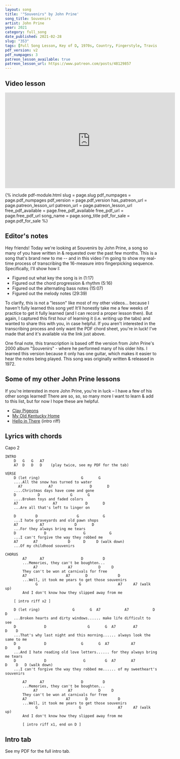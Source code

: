 ```yaml
---
layout: song
title: '"Souvenirs" by John Prine'
song_title: Souvenirs
artist: John Prine
year: 2021
category: full_song
date_published: 2021-02-28
slug: "353"
tags: [Full Song Lesson, Key of D, 1970s, Country, Fingerstyle, Travis Picking]
pdf_version: v2
pdf_numpages: 3
patreon_lesson_available: true
patreon_lesson_url: https://www.patreon.com/posts/48129857
---
```


<!-- pdf_for_sale: https://gum.co/TVhLq -->

## Video lesson

<iframe width="560" height="315" src="https://www.youtube.com/embed/dEOZ0WHnrrM" frameborder="0" allow="accelerometer; autoplay; encrypted-media; gyroscope; picture-in-picture" allowfullscreen></iframe>

{% include pdf-module.html slug = page.slug pdf_numpages = page.pdf_numpages pdf_version = page.pdf_version has_patreon_url = page.patreon_lesson_url patreon_url = page.patreon_lesson_url free_pdf_available = page.free_pdf_available free_pdf_url = page.free_pdf_url song_name = page.song_title pdf_for_sale = page.pdf_for_sale %}

## Editor's notes

Hey friends! Today we're looking at Souvenirs by John Prine, a song so many of you have written in & requested over the past few months. This is a song that's brand new to me -- and in this video I'm going to show my real-time process of transcribing the 16-measure intro fingerpicking sequence. Specifically, I'll show how I:

- Figured out what key the song is in (1:17)
- Figured out the chord progression & rhythm (5:16)
- Figured out the alternating bass notes (15:07)
- Figured out the melody notes (29:39)

To clarify, this is not a "lesson" like most of my other videos... because I haven't fully learned this song yet! It'll honestly take me a few weeks of practice to get it fully learned (and I can record a proper lesson then). But again, I captured this first hour of learning it (i.e. writing up the tabs) and wanted to share this with you, in case helpful. If you aren't interested in the transcribing process and only want the PDF chord sheet, you're in luck! I've made that and it's available via the link just above.

One final note, this transcription is based off the version from John Prine's 2000 album "Souvenirs" - where he performed many of his older hits. I learned this version because it only has one guitar, which makes it easier to hear the notes being played. This song was originally written & released in 1972.

## Some of my other John Prine lessons

If you're interested in more John Prine, you're in luck – I have a few of his other songs learned! There are so, so, so many more I want to learn & add to this list, but for now I hope these are helpful.

- [Clay Pigeons](http://playsongnotes.com/lessons/294/)
- [My Old Kentucky Home](http://playsongnotes.com/lessons/238/)
- [Hello in There](http://playsongnotes.com/lessons/295/) (intro riff)

## Lyrics with chords

Capo 2

    INTRO
        D   G   G   A7
        A7  D   D   D    (play twice, see my PDF for the tab)

    VERSE
        D (let ring)                   G       G
        ....All the snow has turned to water
    	  A7            A7                 D       D
        ....Christmas days have come and gone
        D          D              G       G   
        ....Broken toys and faded colors
        A7                A7             D       D
        ...Are all that's left to linger on

        D         D                  G           G
        ...I hate graveyards and old pawn shops
        A7          A7              D       D
        ...For they always bring me tears
        D             D                 G           G
        ...I can't forgive the way they robbed me
        A7       A7              D      D     D (walk down)
        ...Of my childhood souvenirs

    CHORUS
            A7      A7                 D         D
            ...Memories, they can't be boughten...
                 A7              A7            D     D
            They can't be won at carnivals for free
            A7                  A7       D              D       
            ...Well, it took me years to get those souvenirs
                  G                   G                 A7     A7 (walk up)
            And I don't know how they slipped away from me

        [ intro riff x2 ]

        D (let ring)               G       G  A7           A7           D    D
        ...Broken hearts and dirty windows...... make life difficult to see
        D             D                   G       G  A7        A7               D    D
        ...That's why last night and this morning...... always look the same to me
        D             D                G       G  A7          A7              D     D
        ...And I hate reading old love letters...... for they always bring me tears
        D             D                 G         G  A7       A7                D    D   D (walk down)
        ...I can't forgive the way they robbed me...... of my sweetheart's souvenirs

            A7      A7                 D         D
            ...Memories, they can't be boughten...
                 A7              A7            D     D
            They can't be won at carnivals for free
            A7                  A7       D              D       
            ...Well, it took me years to get those souvenirs
                  G                   G                 A7     A7 (walk up)
            And I don't know how they slipped away from me

    		[ intro riff x1, end on D ]

## Intro tab

See my PDF for the full intro tab.
